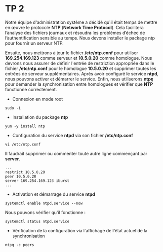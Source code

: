 # TP 2

Notre équipe d'administration système a décidé qu'il était temps de mettre en œuvre le protocole **NTP** (**Network Time Protocol**). Cela facilitera l’analyse des fichiers journaux et résoudra les problèmes d’échec de l’authentification sensible au temps. Nous devons installer le package ntp pour fournir un serveur NTP.

Ensuite, nous mettrons à jour le fichier **/etc/ntp.conf** pour utiliser **169.254.169.123** comme serveur et **10.5.0.20** comme homologue. Nous devrons nous assurer de définir l'entrée de restriction appropriée dans le fichier **/etc/ntp.conf** pour le homologue **10.5.0.20** et supprimer toutes les entrées de serveur supplémentaires. Après avoir configuré le service **ntpd**, nous pouvons activer et démarrer le service. Enfin, nous utiliserons **ntpq** pour demander la synchronisation entre homologues et vérifier que **NTP** fonctionne correctement.

- Connexion en mode root

```
sudo -i
```

- Installation du package **ntp**

```
yum -y install ntp
```

- Configuration du service **ntpd** via son fichier **/etc/ntp.conf**

```
vi /etc/ntp.conf
```

Il faudrait supprimer ou commenter toute autre ligne commençant par **server**.


```
...
restrict 10.5.0.20
peer 10.5.0.20
server 169.254.169.123 iburst
...
```

- Activation et démarrage du service **ntpd**

```
systemctl enable ntpd.service --now
```

Nous pouvons vérifier qu'il fonctionne :

```
systemctl status ntpd.service
```

- Vérification de la configuration via l'affichage de l'état actuel de la synchronisation

```
ntpq -c peers
```
